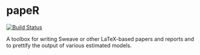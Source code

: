 papeR
=====

[![Build Status](https://travis-ci.org/hofnerb/papeR.svg?branch=master)](https://travis-ci.org/hofnerb/papeR)

A toolbox for writing Sweave or other LaTeX-based papers and reports and to prettify the output of various estimated models.
